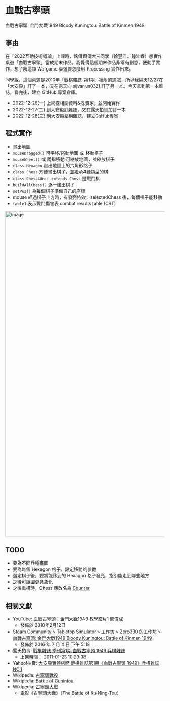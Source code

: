 # 血戰古寧頭
血戰古寧頭: 金門大戰1949 Bloody Kuningtou: Battle of Kinmen 1949

## 事由
在「2022互動技術概論」上課時，銘傳資傳大三同學（徐翌洋、鍾沚霖）想實作桌遊「血戰古寧頭」當成期末作品。我覺得這個期末作品非常有創意，便動手實作，想了解這類 Wargame 桌遊要怎麼用 Processing 實作出來。

同學說，這個桌遊是2010年「戰棋雜誌-第1期」裡附的遊戲，所以我隔天12/27在「大安殿」訂了一本，又在露天向 silvanus0321 訂了另一本。今天拿到第一本雜誌，看完後，建立 GitHub 專案倉庫。

- 2022-12-26(一) 上網查相關資料&找賣家，並開始實作
- 2022-12-27(二) 到大安殿訂雜誌，又在露天拍賣加訂一本
- 2022-12-28(三) 到大安殿拿到雜誌，建立GitHub專案

## 程式實作
- 畫出地圖
- `mouseDragged()` 可平移/捲動地圖 或 移動棋子
- `mouseWheel()` 或 兩指移動 可縮放地圖，並縮放棋子
- `class Hexagon` 畫出地圖上的六角形格子
- `class Chess` 方便畫出棋子，並繼承4種類型的棋
- `class Chess4Unit extends Chess` 是戰鬥棋
- `buildAllChess()` 逐一建出棋子
- `setPos()` 為每個棋子準備自己的座標
- mouse 經過棋子上方時，有發亮特效，selectedChess 後，每個棋子能移動
- `table1` 表示戰鬥傷害表 combat results table (CRT)

<img width="1028" alt="image" src="https://user-images.githubusercontent.com/3252557/209862631-9b5387c3-e8e8-4998-b6ea-12c39d31ee10.png">

## TODO
- 要為不同兵種畫圖
- 要為每個 Hexagon 格子，設定移動的參數
- 選定棋子後，要將能移到的 Hexagon 格子發亮，指引能走到哪些地方
- 之後可讓圖更具象化
- 之後重構時，Chess 應改名為 [Counter](https://en.wikipedia.org/wiki/Board_wargame#Hex-and-counter)

## 相關文獻
- YouTube: [血戰古寧頭：金門大戰1949 教學影片1](https://www.youtube.com/watch?v=GgwFTSTEq1w) 鄭偉成
  - 發佈於 2010年2月12日
- Steam Community > Tabletop Simulator >  工作坊 > Zero330 的工作坊 > [血戰古寧頭: 金門大戰1949 Bloody Kuningtou: Battle of Kinmen 1949](https://steamcommunity.com/sharedfiles/filedetails/?id=717151124)
  - 發佈於 2016 年 7 月 4 日 下午 5:18
- 露天拍賣: [戰棋雜誌 季刊第1期 血戰古寧頭 1949 兵棋雜誌](https://www.ruten.com.tw/item/show?21101238046637)
  - 上架時間： 2011-01-23 10:29:08
- Yahoo!拍賣: [大安殿實體店面 戰棋雜誌第1期《血戰古寧頭 1949》兵棋雜誌 NO.1](https://tw.bid.yahoo.com/item/100426863760)
- Wikipedia: [古寧頭戰役](https://zh.wikipedia.org/wiki/%E5%8F%A4%E5%AF%A7%E9%A0%AD%E6%88%B0%E5%BD%B9)
- Wikipedia: [Battle of Gunintou](https://en.wikipedia.org/wiki/Battle_of_Guningtou)
- Wikipedia: [古寧頭大戰](https://zh.wikipedia.org/zh-tw/%E5%8F%A4%E5%AF%A7%E9%A0%AD%E5%A4%A7%E6%88%B0)
  - 電影《古寧頭大戰》（The Battle of Ku-Ning-Tou）
